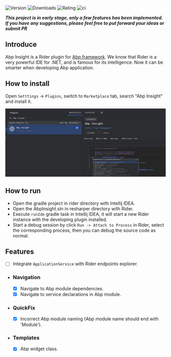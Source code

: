![Version](https://img.shields.io/jetbrains/plugin/v/25879)
![Downloads](https://img.shields.io/jetbrains/plugin/d/25879)
![Rating](https://img.shields.io/jetbrains/plugin/r/stars/25879)
![ci](https://github.com/carbonhe/abp-insight/actions/workflows/ci.yml/badge.svg?branch=main)

***This project is in early stage, only a few features has been implemented. If you have any suggestions, please feel
free to put forward your ideas or submit PR***

## Introduce

Abp Insight is a Rider plugin for [Abp framework](https://github.com/abpframework/abp). We know that Rider is a very
powerful IDE for .NET, and is famous for its intelligence. Now it can be smarter when developing Abp application.

## How to install

Open `Setttings` -> `Plugins`, switch to `Marketplace` tab, search "Abp Insight" and install it.

![installation](screenshots/installation.jpg)

## How to run

- Open the gradle project in rider directory with Intellij IDEA.
- Open the AbpInsight.sln in resharper directory with Rider.
- Execute `runIde` gradle task in Intellij IDEA, it will start a new Rider instance with the developing plugin installed.
- Start a debug session by click `Run -> Attach to Process` in Rider, select the corresponding process, then you can debug the source code as normal.

## Features

- [ ] Integrate `ApplicationService` with Rider endpoints explorer.

- ### Navigation

    - [x] Navigate to Abp module dependencies.
    - [x] Navigate to service declarations in Abp module.

- ### QuickFix
    - [x] Incorrect Abp module naming (Abp module name should end with 'Module').

- ### Templates
    - [x] Abp widget class.

